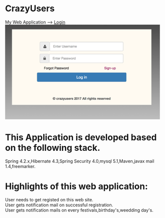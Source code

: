 # CrazyUsers
My Web Application --> <a href="http://34.230.100.5:8080/crazyusers/login">Login</a>  
![CrazyUsers](https://github.com/Re1tReddy/Docs/blob/master/crazyusers.png)


# This Application is developed based on the following stack.

Spring 4.2.x,Hibernate 4.3,Spring Security 4.0,mysql 5.1,Maven,javax mail 1.4,freemarker.                 
                                                                
# Highlights of this web application:
                                                                      
 User needs to get registed on this web site.              
 User gets notification mail on successful registration.         
 User gets notification mails on every festivals,birthday's,weedding day's.
